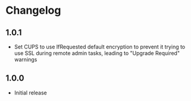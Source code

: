# Changelog

## 1.0.1
- Set CUPS to use IfRequested default encryption to prevent it trying to use SSL during remote admin tasks, leading to "Upgrade Required" warnings

## 1.0.0
- Initial release
